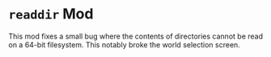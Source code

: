 # ``readdir`` Mod
This mod fixes a small bug where the contents of directories cannot be read on a 64-bit filesystem. This notably broke the world selection screen.
